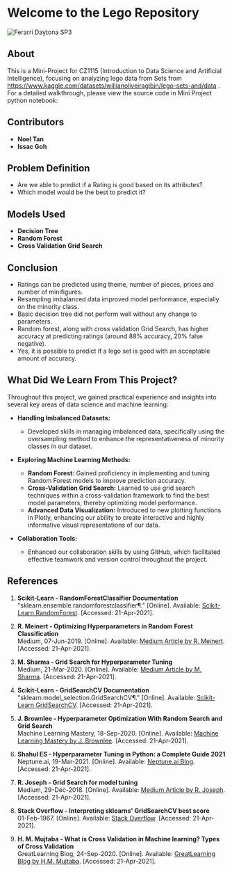 # Welcome to the Lego Repository

![Ferarri Daytona SP3](https://blogger.googleusercontent.com/img/a/AVvXsEiMZx3MfZFUS8eF4G2fBE_3wgcamEZdYeqGwmAMC-C6ekITkh2uYQhCVQ_vw_IDhVUa18OAzMADyJYl45LvoclM2s_5xIhPu_JvJOMONqWGH8nC--6mvRAfWGYXYBUG6H_wqtiIpKW7GJ7yXL1DNrrZDm74eMQvCJptXGPH3eRIPAK84zplWRtX83K3mg=w640-h360)


## About
This is a Mini-Project for CZ1115 (Introduction to Data Science and Artificial Intelligence), focusing on analyzing lego data from Sets from https://www.kaggle.com/datasets/willianoliveiragibin/lego-sets-and/data . For a detailed walkthrough, please view the source code in Mini Project python notebook:

## Contributors
- **Noel Tan**
- **Issac Goh**

## Problem Definition
- Are we able to predict if a Rating is good based on its attributes?
- Which model would be the best to predict it?

## Models Used
- **Decision Tree**
- **Random Forest**
- **Cross Validation Grid Search**

## Conclusion
- Ratings can be predicted using theme, number of pieces, prices and number of minifigures.
- Resampling imbalanced data improved model performance, especially on the minority class.
- Basic decision tree did not perform well without any change to parameters.
- Random forest, along with cross validation Grid Search, has higher accuracy at predicting ratings (around 88% accuracy, 20% false negative).
- Yes, it is possible to predict if a lego set is good with an acceptable amount of accuracy.

## What Did We Learn From This Project?

Throughout this project, we gained practical experience and insights into several key areas of data science and machine learning:

- **Handling Imbalanced Datasets:**
  - Developed skills in managing imbalanced data, specifically using the oversampling method to enhance the representativeness of minority classes in our dataset.

- **Exploring Machine Learning Methods:**
  - **Random Forest:** Gained proficiency in implementing and tuning Random Forest models to improve prediction accuracy.
  - **Cross-Validation Grid Search:** Learned to use grid search techniques within a cross-validation framework to find the best model parameters, thereby optimizing model performance.
  - **Advanced Data Visualization:** Introduced to new plotting functions in Plotly, enhancing our ability to create interactive and highly informative visual representations of our data.

- **Collaboration Tools:**
  - Enhanced our collaboration skills by using GitHub, which facilitated effective teamwork and version control throughout the project.



## References

1. **Scikit-Learn - RandomForestClassifier Documentation**  
   "sklearn.ensemble.randomforestclassifier¶." [Online]. Available: [Scikit-Learn RandomForest](https://scikit-learn.org/stable/modules/generated/sklearn.ensemble.RandomForestClassifier.html). [Accessed: 21-Apr-2021].

2. **R. Meinert - Optimizing Hyperparameters in Random Forest Classification**  
   Medium, 07-Jun-2019. [Online]. Available: [Medium Article by R. Meinert](https://towardsdatascience.com/optimizing-hyperparameters-in-random-forest-classification-ec7741f9d3f6). [Accessed: 21-Apr-2021].

3. **M. Sharma - Grid Search for Hyperparameter Tuning**  
   Medium, 21-Mar-2020. [Online]. Available: [Medium Article by M. Sharma](https://towardsdatascience.com/grid-search-for-hyperparameter-tuning-9f63945e8fec). [Accessed: 21-Apr-2021].

4. **Scikit-Learn - GridSearchCV Documentation**  
   "sklearn.model_selection.GridSearchCV¶." [Online]. Available: [Scikit-Learn GridSearchCV](https://scikit-learn.org/stable/modules/generated/sklearn.model_selection.GridSearchCV.html). [Accessed: 21-Apr-2021].

5. **J. Brownlee - Hyperparameter Optimization With Random Search and Grid Search**  
   Machine Learning Mastery, 18-Sep-2020. [Online]. Available: [Machine Learning Mastery by J. Brownlee](https://machinelearningmastery.com/hyperparameter-optimization-with-random-search-and-grid-search/). [Accessed: 21-Apr-2021].

6. **Shahul ES - Hyperparameter Tuning in Python: a Complete Guide 2021**  
   Neptune.ai, 19-Mar-2021. [Online]. Available: [Neptune.ai Blog](https://neptune.ai/blog/hyperparameter-tuning-in-python-a-complete-guide-2020#:~:text=Hyperparameter%20tuning%20is%20the%20process,maximum%20performance%20out%20of%20models). [Accessed: 21-Apr-2021].

7. **R. Joseph - Grid Search for model tuning**  
   Medium, 29-Dec-2018. [Online]. Available: [Medium Article by R. Joseph](https://towardsdatascience.com/grid-search-for-model-tuning-3319b259367e). [Accessed: 21-Apr-2021].

8. **Stack Overflow - Interpreting sklearns' GridSearchCV best score**  
   01-Feb-1967. [Online]. Available: [Stack Overflow](https://stackoverflow.com/questions/50232599/interpreting-sklearns-gridsearchcv-best-score). [Accessed: 21-Apr-2021].

9. **H. M. Mujtaba - What is Cross Validation in Machine learning? Types of Cross Validation**  
   GreatLearning Blog, 24-Sep-2020. [Online]. Available: [GreatLearning Blog by H.M. Mujtaba](https://www.mygreatlearning.com/blog/cross-validation/). [Accessed: 21-Apr-2021].
